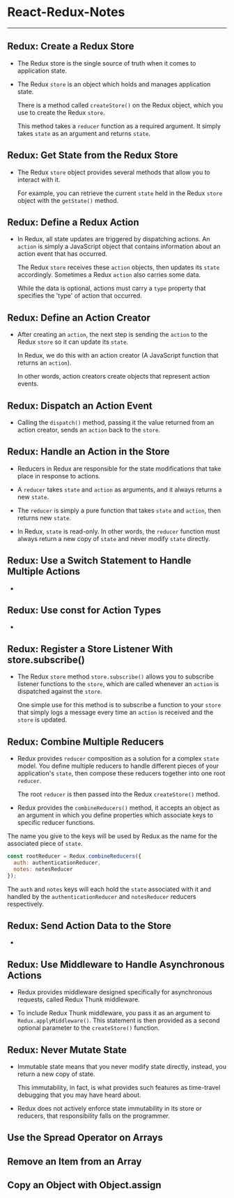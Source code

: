 # React-Redux-Notes

___

## Redux: Create a Redux Store

* The Redux store is the single source of truth when it comes to application state.

* The Redux `store` is an object which holds and manages application state. 

  There is a method called `createStore()` on the Redux object, which you use to create the Redux `store`. 
  
  This method takes a `reducer` function as a required argument. It simply takes `state` as an argument and returns `state`.


## Redux: Get State from the Redux Store

* The Redux `store` object provides several methods that allow you to interact with it. 

  For example, you can retrieve the current `state` held in the Redux `store` object with the `getState()` method.
  

## Redux: Define a Redux Action

* In Redux, all state updates are triggered by dispatching actions. An `action` is simply a JavaScript object that contains information about an action event that has occurred. 

  The Redux `store` receives these `action` objects, then updates its `state` accordingly. Sometimes a Redux `action` also carries some data. 
  
  While the data is optional, actions must carry a `type` property that specifies the 'type' of action that occurred.
  

## Redux: Define an Action Creator

* After creating an `action`, the next step is sending the `action` to the Redux `store` so it can update its `state`. 

  In Redux, we do this with an action creator (A JavaScript function that returns an `action`).
  
  In other words, action creators create objects that represent action events.


## Redux: Dispatch an Action Event

* Calling the `dispatch()` method, passing it the value returned from an action creator, sends an `action` back to the `store`.


## Redux: Handle an Action in the Store

* Reducers in Redux are responsible for the state modifications that take place in response to actions. 

* A `reducer` takes `state` and `action` as arguments, and it always returns a new `state`.

* The `reducer` is simply a pure function that takes `state` and `action`, then returns new `state`.

* In Redux, `state` is read-only. In other words, the `reducer` function must always return a new copy of `state` and never modify `state` directly.


## Redux: Use a Switch Statement to Handle Multiple Actions

* 

## Redux: Use const for Action Types

*


## Redux: Register a Store Listener With store.subscribe()

* The Redux `store` method `store.subscribe()` allows you to subscribe listener functions to the `store`, which are called whenever an `action` is dispatched against the `store`. 

  One simple use for this method is to subscribe a function to your `store` that simply logs a message every time an `action` is received and the `store` is updated.


## Redux: Combine Multiple Reducers

* Redux provides `reducer` composition as a solution for a complex `state` model. You define multiple reducers to handle different pieces of your application's `state`, then compose these reducers together into one root `reducer`. 

  The root `reducer` is then passed into the Redux `createStore()` method.
  
*  Redux provides the `combineReducers()` method, it accepts an object as an argument in which you define properties which associate keys to specific reducer functions. 

  The name you give to the keys will be used by Redux as the name for the associated piece of `state`.

  ```js
  const rootReducer = Redux.combineReducers({
    auth: authenticationReducer,
    notes: notesReducer
  });
  ```
    
   The `auth` and `notes` keys will each hold the `state` associated with it and handled by the `authenticationReducer` and `notesReducer` reducers respectively.

## Redux: Send Action Data to the Store

* 

## Redux: Use Middleware to Handle Asynchronous Actions

* Redux provides middleware designed specifically for asynchronous requests, called Redux Thunk middleware. 

* To include Redux Thunk middleware, you pass it as an argument to `Redux.applyMiddleware()`. This statement is then provided as a second optional parameter to the `createStore()` function.


## Redux: Never Mutate State

* Immutable state means that you never modify state directly, instead, you return a new copy of state.

   This immutability, in fact, is what provides such features as time-travel debugging that you may have heard about.
   
* Redux does not actively enforce state immutability in its store or reducers, that responsibility falls on the programmer.

## Use the Spread Operator on Arrays


## Remove an Item from an Array

## Copy an Object with Object.assign





